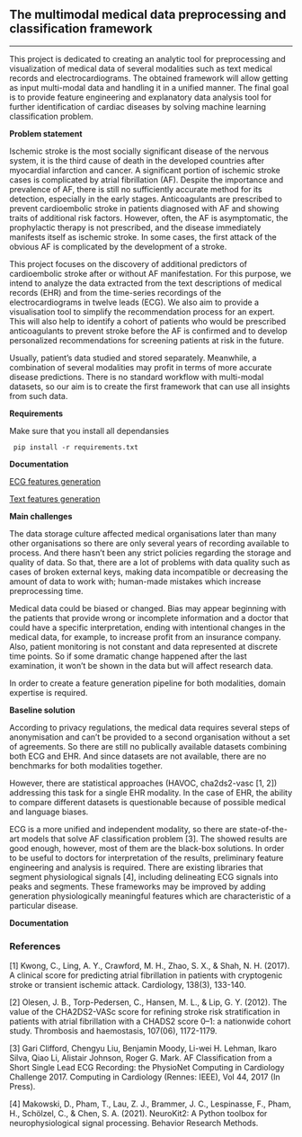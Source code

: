 ## The multimodal medical data preprocessing and classification framework
----------------------
  
This project is dedicated to creating an analytic tool for preprocessing and visualization of medical data of several modalities such as text medical records and electrocardiograms. The obtained framework will allow getting as input multi-modal data and handling it in a unified manner. The final goal is to provide feature engineering and explanatory data analysis tool for further identification of cardiac diseases by solving machine learning classification problem. 

**Problem statement**

Ischemic stroke is the most socially significant disease of the nervous system, it is the third cause of death in the developed countries after myocardial infarction and cancer. A significant portion of ischemic stroke cases is complicated by atrial fibrillation (AF). Despite the importance and prevalence of AF, there is still no sufficiently accurate method for its detection, especially in the early stages. Anticoagulants are prescribed to prevent cardioembolic stroke in patients diagnosed with AF and showing traits of additional risk factors. However, often, the AF is asymptomatic, the prophylactic therapy is not prescribed, and the disease immediately manifests itself as ischemic stroke. In some cases, the first attack of the obvious AF is complicated by the development of a stroke. 

This project focuses on the discovery of additional predictors of cardioembolic stroke after or without AF manifestation. For this purpose, we intend to analyze the data extracted from the text descriptions of medical records (EHR) and from the time-series recordings of the electrocardiograms in twelve leads (ECG). We also aim to provide a visualisation tool to simplify the recommendation process for an expert. This will also help to identify a cohort of patients who would be prescribed anticoagulants to prevent stroke before the AF is confirmed and to develop personalized recommendations for screening patients at risk in the future. 

Usually, patient’s data studied and stored separately. Meanwhile, a combination of several modalities may profit in terms of more accurate disease predictions. There is no standard workflow with multi-modal datasets, so our aim is to create the first framework that can use all insights from such data.   

**Requirements**

Make sure that you install all dependansies

     pip install -r requirements.txt

**Documentation**

[ECG features generation](https://github.com/adasegroup/MMDF-multimodal-medical-features/tree/master/ECG%20features/)

[Text features generation](https://github.com/adasegroup/MMDF-multimodal-medical-features/tree/master/Text%20features/)

**Main challenges**

The data storage culture affected medical organisations later than many other organisations so there are only several years of recording available to process. And there hasn’t been any strict policies regarding the storage and quality of data. So that, there are a lot of problems with data quality such as cases of broken external keys, making data incompatible or decreasing the amount of data to work with; human-made mistakes which increase preprocessing time. 

Medical data could be biased or changed. Bias may appear beginning with the patients that provide wrong or incomplete information and a doctor that could have a specific interpretation, ending with intentional changes in the medical data, for example, to increase profit from an insurance company. Also, patient monitoring is not constant and data represented at discrete time points. So if some dramatic change happened after the last examination, it won’t be shown in the data but will affect research data.

In order to create a feature generation pipeline for both modalities, domain expertise is required. 

**Baseline solution**

According to privacy regulations, the medical data requires several steps of anonymisation and can’t be provided to a second organisation without a set of agreements. So there are still no publically available datasets combining both ECG and EHR. And since datasets are not available, there are no benchmarks for both modalities together. 

However, there are statistical approaches (HAVOC, cha2ds2-vasc \[1, 2\]) addressing this task for a single EHR modality. In the case of EHR, the ability to compare different datasets is questionable because of possible medical and language biases. 

ECG is a more unified and independent modality, so there are state-of-the-art models that solve AF classification problem \[3\]. The showed results are good enough, however, most of them are the black-box solutions. In order to be useful to doctors for interpretation of the results, preliminary feature engineering and analysis is required. There are existing libraries that segment physiological signals \[4\], including delineating ECG signals into peaks and segments. These frameworks may be improved by adding generation physiologically meaningful features which are characteristic of a particular disease.

**Documentation**


  
### References 
\[1\] Kwong, C., Ling, A. Y., Crawford, M. H., Zhao, S. X., & Shah, N. H. (2017). A clinical score for predicting atrial fibrillation in patients with cryptogenic stroke or transient ischemic attack. Cardiology, 138(3), 133-140.

\[2\] Olesen, J. B., Torp-Pedersen, C., Hansen, M. L., & Lip, G. Y. (2012). The value of the CHA2DS2-VASc score for refining stroke risk stratification in patients with atrial fibrillation with a CHADS2 score 0–1: a nationwide cohort study. Thrombosis and haemostasis, 107(06), 1172-1179.

\[3\] Gari Clifford, Chengyu Liu, Benjamin Moody, Li-wei H. Lehman, Ikaro Silva, Qiao Li, Alistair Johnson, Roger G. Mark. AF Classification from a Short Single Lead ECG Recording: the PhysioNet Computing in Cardiology Challenge 2017. Computing in Cardiology (Rennes: IEEE), Vol 44, 2017 (In Press).

\[4\] Makowski, D., Pham, T., Lau, Z. J., Brammer, J. C., Lespinasse, F., Pham, H., Schölzel, C., & Chen, S. A. (2021). NeuroKit2: A Python toolbox for neurophysiological signal processing. Behavior Research Methods.

